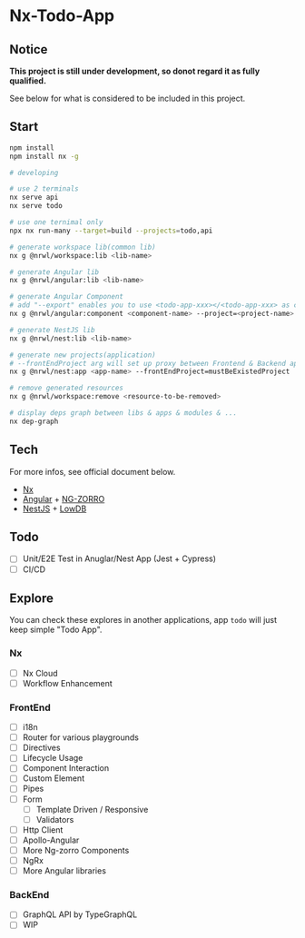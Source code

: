 # Nx-Todo-App

## Notice

**This project is still under development, so donot regard it as fully qualified.**

See below for what is considered to be included in this project.

## Start

```bash
npm install
npm install nx -g

# developing

# use 2 terminals
nx serve api
nx serve todo

# use one ternimal only
npx nx run-many --target=build --projects=todo,api

# generate workspace lib(common lib)
nx g @nrwl/workspace:lib <lib-name>

# generate Angular lib
nx g @nrwl/angular:lib <lib-name>

# generate Angular Component
# add "--export" enables you to use <todo-app-xxx></<todo-app-xxx> as command executed once
nx g @nrwl/angular:component <component-name> --project=<project-name> --export

# generate NestJS lib
nx g @nrwl/nest:lib <lib-name>

# generate new projects(application)
# --frontEndProject arg will set up proxy between Frontend & Backend applications
nx g @nrwl/nest:app <app-name> --frontEndProject=mustBeExistedProject

# remove generated resources
nx g @nrwl/workspace:remove <resource-to-be-removed>

# display deps graph between libs & apps & modules & ...
nx dep-graph
```

## Tech

For more infos, see official document below.

- [Nx](https://nx.dev/)
- [Angular](https://angular.cn/) + [NG-ZORRO](https://ng.ant.design/docs/introduce/zh)
- [NestJS](https://nestjs.com/) + [LowDB](https://github.com/typicode/lowdb)

## Todo

- [ ] Unit/E2E Test in Anuglar/Nest App (Jest + Cypress)
- [ ] CI/CD

## Explore

You can check these explores in another applications, app `todo` will just keep simple "Todo App".

### Nx

- [ ] Nx Cloud
- [ ] Workflow Enhancement

### FrontEnd

- [ ] i18n
- [ ] Router for various playgrounds
- [ ] Directives
- [ ] Lifecycle Usage
- [ ] Component Interaction
- [ ] Custom Element
- [ ] Pipes
- [ ] Form
  - [ ] Template Driven / Responsive
  - [ ] Validators
- [ ] Http Client
- [ ] Apollo-Angular
- [ ] More Ng-zorro Components
- [ ] NgRx
- [ ] More Angular libraries

### BackEnd

- [ ] GraphQL API by TypeGraphQL
- [ ] WIP
